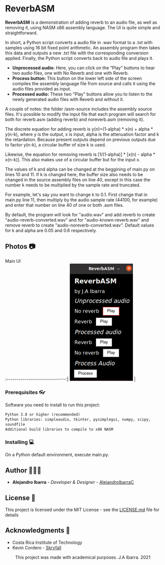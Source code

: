# ReverbASM

**ReverbASM** is a demonstration of adding reverb to an audio file, as well as removing it, using NASM x86 assembly language. The UI is quite simple and straightforward.

In short, a Python script converts a audio file in .wav format to a .txt with samples using 16 bit fixed point arithmetic. An assembly program then takes this data and outputs a new .txt file with the corresponding conversion applied. Finally, the Python script converts back to audio file and plays it.

* **Unprocessed audio:** Here, you can click on the "Play" buttons to hear two audio files, one with No Reverb and one with Reverb.
* **Process button:** This button on the lower left side of the screen compiles the assembly language file from source and calls it using the audio files provided as input.
* **Processed audio:** These two "Play" buttons allow you to listen to the newly generated audio files with Reverb and without it.

A couple of notes: the folder /asm-source includes the assembly source files. It's possible to modify the input file that each program will search for both for reverb.asm (adding reverb) and noreverb.asm (removing it).

The discrete equation for adding reverb is y(n)=(1-alpha) \* x(n) + alpha \* y(n-k), where y is the output, x is input, alpha is the attenuation factor and k the retardation. Because present outputs depend on previous outputs due to factor y(n-k), a circular buffer of size k is used.

Likewise, the equation for removing reverb is \[1/(1-alpha)\] \* \[x(n) - alpha \* x(n-k)\]. This also makes use of a circular buffer but for the input x.

The values of k and alpha can be changed at the beggining of main.py on lines 10 and 11. If k is changed here, the buffer size also needs to be changed in the source assembly files on line 40, except in this case the number k needs to be multiplied by the sample rate and truncated. 

For example, let's say you want to change k to 0.1. First change that in main.py line 11, then multiply by the audio sample rate (44100, for example) and enter that number on line 40 of one or both .asm files.

By default, the program will look for "audio.wav" and add reverb to create "audio-reverb-converted.wav" and for "audio-known-reverb.wav" and remove reverb to create "audio-noreverb-converted.wav". Default values for k and alpha are 0.05 and 0.6 respectively.

## Photos 📷

Main UI                       
:------------------------------:|
![](readme-images/reverbasm.png)  | 


### Prerequisites 👓

Software you need to install to run this project:

```
Python 3.8 or higher (recommended)
Python libraries: simpleaudio, tkinter, pysimplegui, numpy, scipy, soundfile
Additional build libraries to compile to x86 NASM
```

### Installing 💻

On a Python default environment, execute main.py.

## Author 👨🏻‍💻

* **Alejandro Ibarra** - *Developer & Designer* - [AlejandroIbarraC](https://github.com/AlejandroIbarraC)

## License 📄

This project is licensed under the MIT License - see the [LICENSE.md](LICENSE.md) file for details

## Acknowledgments 📎

* Costa Rica Institute of Technology
* Kevin Cordero - [Skryfall](https://github.com/Skryfall)

<p align="center">This project was made with academical purposes. J.A Ibarra. 2021</p
```

